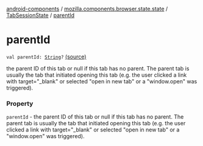 [android-components](../../index.md) / [mozilla.components.browser.state.state](../index.md) / [TabSessionState](index.md) / [parentId](./parent-id.md)

# parentId

`val parentId: `[`String`](https://kotlinlang.org/api/latest/jvm/stdlib/kotlin/-string/index.html)`?` [(source)](https://github.com/mozilla-mobile/android-components/blob/master/components/browser/state/src/main/java/mozilla/components/browser/state/state/TabSessionState.kt#L30)

the parent ID of this tab or null if this tab has no
parent. The parent tab is usually the tab that initiated opening this
tab (e.g. the user clicked a link with target="_blank" or selected
"open in new tab" or a "window.open" was triggered).

### Property

`parentId` - the parent ID of this tab or null if this tab has no
parent. The parent tab is usually the tab that initiated opening this
tab (e.g. the user clicked a link with target="_blank" or selected
"open in new tab" or a "window.open" was triggered).